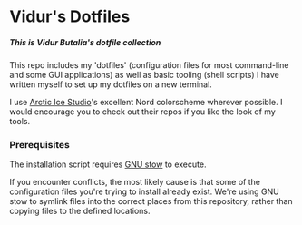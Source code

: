# Vidur's Dotfiles
##### This is Vidur Butalia's dotfile collection

This repo includes my 'dotfiles' (configuration files for most command-line 
and some GUI applications) as well as basic tooling (shell scripts) I have written 
myself to set up my dotfiles on a new terminal.

I use [Arctic Ice Studio](https://github.com/arcticicestudio)'s excellent Nord colorscheme wherever possible. 
I would encourage you to check out their repos if you like the look of my 
tools.

### Prerequisites
The installation script requires [GNU stow](https://www.gnu.org/software/stow/) to execute.

If you encounter conflicts, the most likely cause is that some of the configuration files
you're trying to install already exist. We're using GNU stow to symlink files into the correct
places from this repository, rather than copying files to the defined locations.
